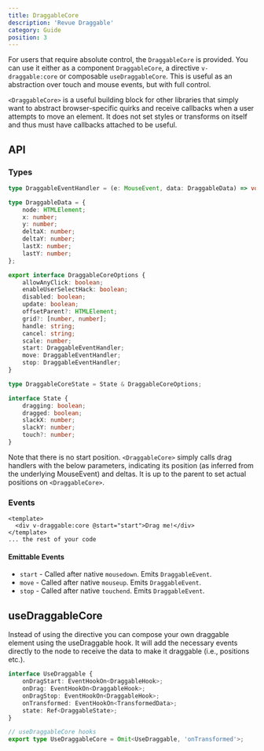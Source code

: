 ```yaml
---
title: DraggableCore
description: 'Revue Draggable'
category: Guide
position: 3
---
```


For users that require absolute control, the `DraggableCore` is provided.
You can use it either as a component `DraggableCore`, a directive `v-draggable:core` or composable `useDraggableCore`.
This is useful as an abstraction over touch and mouse events, but with full control.

`<DraggableCore>` is a useful building block for other libraries that simply want to abstract browser-specific quirks and receive callbacks when a user attempts to move an element. 
It does not set styles or transforms on itself and thus must have callbacks attached to be useful.

## API

### Types

```ts
type DraggableEventHandler = (e: MouseEvent, data: DraggableData) => void | false;

type DraggableData = {
    node: HTMLElement;
    x: number;
    y: number;
    deltaX: number;
    deltaY: number;
    lastX: number;
    lastY: number;
};

export interface DraggableCoreOptions {
    allowAnyClick: boolean;
    enableUserSelectHack: boolean;
    disabled: boolean;
    update: boolean;
    offsetParent?: HTMLElement;
    grid?: [number, number];
    handle: string;
    cancel: string;
    scale: number;
    start: DraggableEventHandler;
    move: DraggableEventHandler;
    stop: DraggableEventHandler;
}

type DraggableCoreState = State & DraggableCoreOptions;

interface State {
    dragging: boolean;
    dragged: boolean;
    slackX: number;
    slackY: number;
    touch?: number;
}
```

<alert>

Note that there is no start position.
`<DraggableCore>` simply calls drag handlers with the below parameters,
indicating its position (as inferred from the underlying MouseEvent) and deltas.
It is up to the parent to set actual positions on `<DraggableCore>`.

</alert>

### Events
```vue
<template>
  <div v-draggable:core @start="start">Drag me!</div>
</template>
... the rest of your code

```

#### Emittable Events

* `start` - Called after native `mousedown`. Emits `DraggableEvent`.
* `move` - Called after native `mouseup`. Emits `DraggableEvent`.
* `stop` - Called after native `touchend`. Emits `DraggableEvent`.


## useDraggableCore

Instead of using the directive you can compose your own
draggable element using the useDraggable hook.
It will add the necessary events directly to the node to receive the data to make it draggable (i.e., positions etc.).

```ts
interface UseDraggable {
    onDragStart: EventHookOn<DraggableHook>;
    onDrag: EventHookOn<DraggableHook>;
    onDragStop: EventHookOn<DraggableHook>;
    onTransformed: EventHookOn<TransformedData>;
    state: Ref<DraggableState>;
}

// useDraggableCore hooks
export type UseDraggableCore = Omit<UseDraggable, 'onTransformed'>;
```
